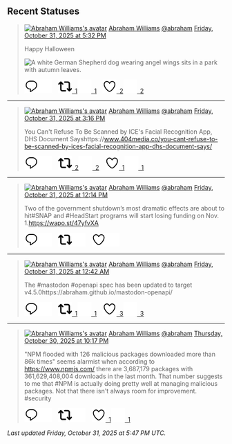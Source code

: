 ## Recent Statuses

> <a href="https://indieweb.social/@abraham"><img alt="Abraham Williams's avatar" src="https://cdn.masto.host/indiewebsocial/accounts/avatars/109/292/540/382/343/163/original/d00f2e03ce9c85b1.jpg" height="24" width="24" ></a> [Abraham Williams](https://indieweb.social/@abraham) [@abraham](https://indieweb.social/@abraham) [Friday, October 31, 2025 at 5:32 PM](https://indieweb.social/@abraham/115469970359767743)
>
> Happy Halloween
>
> ![A white German Shepherd dog wearing angel wings sits in a park with autumn leaves.](https://cdn.masto.host/indiewebsocial/media_attachments/files/115/469/969/709/637/400/original/d3f0539e0f332dee.jpg)
>
> [![Reply](./images/reply_light.svg#gh-light-mode-only "Reply")](https://indieweb.social/@abraham/115469970359767743#gh-light-mode-only)[![Reply](./images/reply.svg#gh-dark-mode-only "Reply")](https://indieweb.social/@abraham/115469970359767743#gh-dark-mode-only)&emsp;[![Boost](./images/retweet_light.svg#gh-light-mode-only "Boost")&ensp;1](https://indieweb.social/@abraham/115469970359767743#gh-light-mode-only)[![Boost](./images/retweet.svg#gh-dark-mode-only "Boost")&ensp;1](https://indieweb.social/@abraham/115469970359767743#gh-dark-mode-only)&emsp;[![Favorite](./images/like_light.svg#gh-light-mode-only "Favorite")&ensp;2](https://indieweb.social/@abraham/115469970359767743#gh-light-mode-only)[![Favorite](./images/like.svg#gh-dark-mode-only "Favorite")&ensp;2](https://indieweb.social/@abraham/115469970359767743#gh-dark-mode-only)


---

> <a href="https://indieweb.social/@abraham"><img alt="Abraham Williams's avatar" src="https://cdn.masto.host/indiewebsocial/accounts/avatars/109/292/540/382/343/163/original/d00f2e03ce9c85b1.jpg" height="24" width="24" ></a> [Abraham Williams](https://indieweb.social/@abraham) [@abraham](https://indieweb.social/@abraham) [Friday, October 31, 2025 at 3:16 PM](https://indieweb.social/@abraham/115469438919195784)
>
> You Can&#39;t Refuse To Be Scanned by ICE&#39;s Facial Recognition App, DHS Document Sayshttps://www.404media.co/you-cant-refuse-to-be-scanned-by-ices-facial-recognition-app-dhs-document-says/
>
> [![Reply](./images/reply_light.svg#gh-light-mode-only "Reply")](https://indieweb.social/@abraham/115469438919195784#gh-light-mode-only)[![Reply](./images/reply.svg#gh-dark-mode-only "Reply")](https://indieweb.social/@abraham/115469438919195784#gh-dark-mode-only)&emsp;[![Boost](./images/retweet_light.svg#gh-light-mode-only "Boost")&ensp;2](https://indieweb.social/@abraham/115469438919195784#gh-light-mode-only)[![Boost](./images/retweet.svg#gh-dark-mode-only "Boost")&ensp;2](https://indieweb.social/@abraham/115469438919195784#gh-dark-mode-only)&emsp;[![Favorite](./images/like_light.svg#gh-light-mode-only "Favorite")&ensp;1](https://indieweb.social/@abraham/115469438919195784#gh-light-mode-only)[![Favorite](./images/like.svg#gh-dark-mode-only "Favorite")&ensp;1](https://indieweb.social/@abraham/115469438919195784#gh-dark-mode-only)


---

> <a href="https://indieweb.social/@abraham"><img alt="Abraham Williams's avatar" src="https://cdn.masto.host/indiewebsocial/accounts/avatars/109/292/540/382/343/163/original/d00f2e03ce9c85b1.jpg" height="24" width="24" ></a> [Abraham Williams](https://indieweb.social/@abraham) [@abraham](https://indieweb.social/@abraham) [Friday, October 31, 2025 at 12:14 PM](https://indieweb.social/@abraham/115468723587255474)
>
> Two of the government shutdown’s most dramatic effects are about to hit#SNAP and #HeadStart programs will start losing funding on Nov. 1.https://wapo.st/47yfvXA
>
> [![Reply](./images/reply_light.svg#gh-light-mode-only "Reply")](https://indieweb.social/@abraham/115468723587255474#gh-light-mode-only)[![Reply](./images/reply.svg#gh-dark-mode-only "Reply")](https://indieweb.social/@abraham/115468723587255474#gh-dark-mode-only)&emsp;[![Boost](./images/retweet_light.svg#gh-light-mode-only "Boost")](https://indieweb.social/@abraham/115468723587255474#gh-light-mode-only)[![Boost](./images/retweet.svg#gh-dark-mode-only "Boost")](https://indieweb.social/@abraham/115468723587255474#gh-dark-mode-only)&emsp;[![Favorite](./images/like_light.svg#gh-light-mode-only "Favorite")](https://indieweb.social/@abraham/115468723587255474#gh-light-mode-only)[![Favorite](./images/like.svg#gh-dark-mode-only "Favorite")](https://indieweb.social/@abraham/115468723587255474#gh-dark-mode-only)


---

> <a href="https://indieweb.social/@abraham"><img alt="Abraham Williams's avatar" src="https://cdn.masto.host/indiewebsocial/accounts/avatars/109/292/540/382/343/163/original/d00f2e03ce9c85b1.jpg" height="24" width="24" ></a> [Abraham Williams](https://indieweb.social/@abraham) [@abraham](https://indieweb.social/@abraham) [Friday, October 31, 2025 at 12:42 AM](https://indieweb.social/@abraham/115466000248424866)
>
> The #mastodon #openapi spec has been updated to target v4.5.0https://abraham.github.io/mastodon-openapi/
>
> [![Reply](./images/reply_light.svg#gh-light-mode-only "Reply")](https://indieweb.social/@abraham/115466000248424866#gh-light-mode-only)[![Reply](./images/reply.svg#gh-dark-mode-only "Reply")](https://indieweb.social/@abraham/115466000248424866#gh-dark-mode-only)&emsp;[![Boost](./images/retweet_light.svg#gh-light-mode-only "Boost")&ensp;1](https://indieweb.social/@abraham/115466000248424866#gh-light-mode-only)[![Boost](./images/retweet.svg#gh-dark-mode-only "Boost")&ensp;1](https://indieweb.social/@abraham/115466000248424866#gh-dark-mode-only)&emsp;[![Favorite](./images/like_light.svg#gh-light-mode-only "Favorite")&ensp;3](https://indieweb.social/@abraham/115466000248424866#gh-light-mode-only)[![Favorite](./images/like.svg#gh-dark-mode-only "Favorite")&ensp;3](https://indieweb.social/@abraham/115466000248424866#gh-dark-mode-only)


---

> <a href="https://indieweb.social/@abraham"><img alt="Abraham Williams's avatar" src="https://cdn.masto.host/indiewebsocial/accounts/avatars/109/292/540/382/343/163/original/d00f2e03ce9c85b1.jpg" height="24" width="24" ></a> [Abraham Williams](https://indieweb.social/@abraham) [@abraham](https://indieweb.social/@abraham) [Thursday, October 30, 2025 at 10:17 PM](https://indieweb.social/@abraham/115465429845489404)
>
> &quot;NPM flooded with 126 malicious packages downloaded more than 86k times&quot; seems alarmist when according to https://www.npmjs.com/ there are 3,687,179 packages with 361,629,408,004 downloads in the last month. That number suggests to me that #NPM is actually doing pretty well at managing malicious packages. Not that there isn&#39;t always room for improvement. #security
>
> [![Reply](./images/reply_light.svg#gh-light-mode-only "Reply")](https://indieweb.social/@abraham/115465429845489404#gh-light-mode-only)[![Reply](./images/reply.svg#gh-dark-mode-only "Reply")](https://indieweb.social/@abraham/115465429845489404#gh-dark-mode-only)&emsp;[![Boost](./images/retweet_light.svg#gh-light-mode-only "Boost")](https://indieweb.social/@abraham/115465429845489404#gh-light-mode-only)[![Boost](./images/retweet.svg#gh-dark-mode-only "Boost")](https://indieweb.social/@abraham/115465429845489404#gh-dark-mode-only)&emsp;[![Favorite](./images/like_light.svg#gh-light-mode-only "Favorite")&ensp;1](https://indieweb.social/@abraham/115465429845489404#gh-light-mode-only)[![Favorite](./images/like.svg#gh-dark-mode-only "Favorite")&ensp;1](https://indieweb.social/@abraham/115465429845489404#gh-dark-mode-only)


_Last updated Friday, October 31, 2025 at 5:47 PM UTC._
